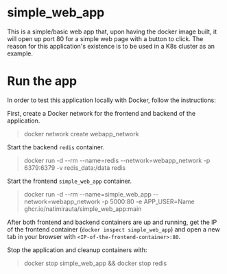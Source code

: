 # simple_web_app
This is a simple/basic web app that, upon having the docker image built, it will open up port 80 for a simple web page with a button to click.
The reason for this application's existence is to be used in a K8s cluster as an example.

# Run the app
In order to test this application locally with Docker, follow the instructions:

First, create a Docker network for the frontend and backend of the application.

>docker network create webapp_network

Start the backend `redis` container.

>docker run -d --rm --name=redis --network=webapp_network -p 6379:6379 -v redis_data:/data redis

Start the frontend `simple_web_app` container.

>docker run -d --rm --name=simple_web_app --network=webapp_network -p 5000:80 -e APP_USER=Name ghcr.io/natimirauta/simple_web_app:main

After both frontend and backend containers are up and running, get the IP of the frontend container (`docker inspect simple_web_app`) and open a new tab in your browser with `<IP-of-the-frontend-container>:80`.

Stop the application and cleanup containers with:
>docker stop simple_web_app && docker stop redis
